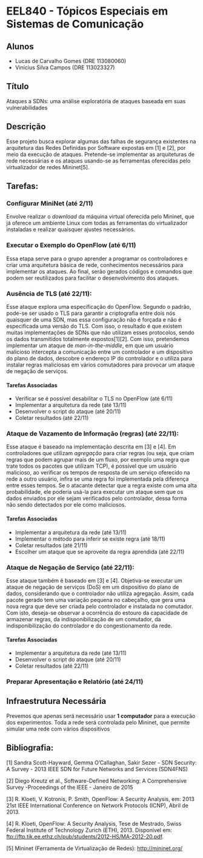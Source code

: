 # EEL840 - Tópicos Especiais em Sistemas de Comunicação

## Alunos
- Lucas de Carvalho Gomes (DRE 113080060)
- Vinícius Silva Campos (DRE 113023327)

## Título

Ataques a SDNs: uma análise exploratória de ataques baseada em suas vulnerabilidades

## Descrição

Esse projeto busca explorar algumas das falhas de segurança existentes na arquitetura das Redes Definidas por Software expostas em [1] e [2], por meio da execução de ataques. Pretende-se implementar as arquiteturas de rede necessárias e os ataques usando-se as ferramentas oferecidas pelo virtualizador de redes Mininet[5].

## Tarefas:

### Configurar MiniNet (até 2/11)
Envolve realizar o *download* da máquina virtual oferecida pelo Mininet, que já oferece um ambiente Linux com todas as ferramentas do virtualizador instaladas e realizar quaisquer ajustes necessários.

### Executar o Exemplo do OpenFlow (até 6/11)
Essa etapa serve para o grupo aprender a programar os controladores e criar uma arquitetura básica de rede, conhecimentos necessários para implementar os ataques. Ao final, serão gerados códigos e comandos que podem ser reutilizados para facilitar o desenvolvimento dos ataques.

### Ausência de TLS (até 22/11):
Esse ataque explora uma especificação do OpenFlow. Segundo o padrão, pode-se ser usado o TLS para garantir a criptografia entre dois nós quaisquer de uma SDN, mas essa configuração não é forçada e não é especificada uma versão do TLS. Com isso, o resultado é que existem muitas implementações de SDNs que não utilizam esses protocolos, sendo os dados transmitidos totalmente expostos[1][2]. Com isso, pretendemos implementar um ataque de *man-in-the-middle*, em que um usuário malicioso intercepta a comunicação entre um controlador e um dispositivo do plano de dados, descobre o endereço IP do controlador e o utiliza para instalar regras maliciosas em vários comutadores para provocar um ataque de negação de serviços.

#### Tarefas Associadas
* Verificar se é possível desabilitar o TLS no OpenFlow (até 6/11)
* Implementar a arquitetura da rede (até 13/11)
* Desenvolver o script do ataque (até 20/11)
* Coletar resultados (até 22/11)

### Ataque de Vazamento de Informação (regras) (até 22/11):
Esse ataque é baseado na implementação descrita em [3] e [4]. Em controladores que utilizam *agregação* para criar regras (ou seja, que criam regras que podem agrupar mais de um fluxo, por exemplo uma regra que trate todos os pacotes que utilizam TCP), é possível que um usuário malicioso, ao verificar os tempos de resposta de um serviço oferecido na rede a outro usuário, infira se uma regra foi implementada pela diferença entre esses tempos. Se o atacante detectar que a regra existe com uma alta probabilidade, ele poderia usá-la para executar um ataque sem que os dados enviados por ele sejam verificados pelo controlador, dessa forma não sendo detectados por ele como maliciosos.

#### Tarefas Associadas
* Implementar a arquitetura da rede (até 13/11)
* Implementar o método para inferir se existe regra (até 18/11)
* Coletar resultados (até 21/11)
* Escolher um ataque que se aproveite da regra aprendida (até 22/11)

### Ataque de Negação de Serviço (até 22/11):
Esse ataque também é baseado em [3] e [4]. Objetiva-se executar um ataque de negação de serviços (DoS) em um dispositivo do plano de dados, considerando que o controlador não utiliza agregação. Assim, cada pacote gerado tem uma variação pequena no cabeçalho, que gera uma nova regra que deve ser criada pelo controlador e instalada no comutador. Com isto, deseja-se observar a ocorrência do estouro da capacidade de armazenar regras, da indisponibilização de um comutador, da indisponibilização do controlador e do congestionamento da rede.

#### Tarefas Associadas
* Implementar a arquitetura da rede (até 13/11)
* Desenvolver o script do ataque (até 20/11)
* Coletar resultados (até 22/11)

### Preparar Apresentação e Relatório (até 24/11)

## Infraestrutura Necessária

Prevemos que apenas será necessário usar **1 computador** para a execução dos experimentos. Toda a rede será controlada pelo Mininet, que permite simular uma rede com vários dispositivos 

## Bibliografia:

[1] Sandra Scott-Hayward, Gemma O’Callaghan, Sakir Sezer - SDN Security: A
Survey - 2013 IEEE SDN for Future Networks and Services (SDN4FNS)

[2] Diego Kreutz et al., Software-Defined Networking: A Comprehensive Survey -Proceedings of the IEEE - Janeiro de 2015

[3] R. Kloeti, V. Kotronis, P. Smith, OpenFlow: A Security Analysis, em: 2013 21st IEEE International Conference on Network Protocols (ICNP), Abril de 2013.

[4] R. Kloeti, OpenFlow: A Security Analysis, Tese de Mestrado, Swiss Federal Institute of Technology Zurich (ETH), 2013. Disponível em: ftp://ftp.tik.ee.ethz.ch/pub/students/2012-HS/MA-2012-20.pdf.

[5] Mininet (Ferramenta de Virtualização de Redes): http://mininet.org/
